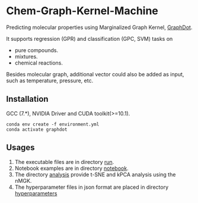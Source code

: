 # Chem-Graph-Kernel-Machine
Predicting molecular properties using Marginalized Graph Kernel, [GraphDot](https://github.com/yhtang/GraphDot).

It supports regression (GPR) and classification (GPC, SVM) tasks on
* pure compounds.
* mixtures.
* chemical reactions.

Besides molecular graph, additional vector could also be added as input, such as 
temperature, pressure, etc.
## Installation
GCC (7.*), NVIDIA Driver and CUDA toolkit(>=10.1).  
```
conda env create -f environment.yml
conda activate graphdot
```
## Usages
1. The executable files are in directory [run](https://github.com/Xiangyan93/ChemML/tree/main/run).
2. Notebook examples are in directory [notebook](https://github.com/Xiangyan93/ChemML/tree/main/notebook).
3. The directory [analysis](https://github.com/Xiangyan93/ChemML/tree/main/analysis) provide t-SNE and kPCA analysis using the nMGK.
4. The hyperparameter files in json format are placed in directory [hyperparameters](https://github.com/Xiangyan93/ChemML/tree/main/hyperparameters)
